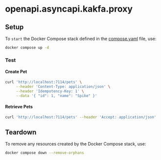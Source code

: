# openapi.asyncapi.kakfa.proxy

## Setup

To `start` the Docker Compose stack defined in the [compose.yaml](compose.yaml) file, use:

```bash
docker compose up -d
```

### Test

#### Create Pet

```bash
curl 'http://localhost:7114/pets' \
     --header 'Content-Type: application/json' \
     --header 'Idempotency-Key: 1' \
     --data '{ "id": 1, "name": "Spike" }'
```

#### Retrieve Pets

```bash
curl 'http://localhost:7114/pets' --header 'Accept: application/json'
```

## Teardown

To remove any resources created by the Docker Compose stack, use:

```bash
docker compose down --remove-orphans
```

